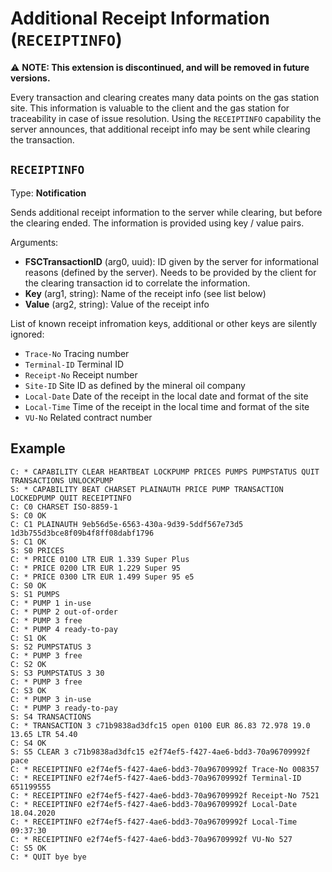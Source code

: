 # Additional Receipt Information (`RECEIPTINFO`)

:warning: **NOTE: This extension is discontinued, and will be removed in future versions.**

Every transaction and clearing creates many data points on the gas station site. This information is valuable to the client and the gas station for traceability in case of issue resolution. Using the `RECEIPTINFO` capability the server announces, that additional receipt info may be sent while clearing the transaction.

## `RECEIPTINFO`

Type: **Notification**

Sends additional receipt information to the server while clearing, but before the clearing ended. The information is provided using key / value pairs.

Arguments:

- **FSCTransactionID** (arg0, uuid): ID given by the server for informational reasons (defined by the server). Needs to be provided by the client for the clearing transaction id to correlate the information.
- **Key** (arg1, string): Name of the receipt info (see list below)
- **Value** (arg2, string): Value of the receipt info

List of known receipt infromation keys, additional or other keys are silently ignored:

- `Trace-No` Tracing number
- `Terminal-ID` Terminal ID
- `Receipt-No` Receipt number
- `Site-ID` Site ID as defined by the mineral oil company
- `Local-Date` Date of the receipt in the local date and format of the site
- `Local-Time` Time of the receipt in the local time and format of the site
- `VU-No` Related contract number

## Example

```
C: * CAPABILITY CLEAR HEARTBEAT LOCKPUMP PRICES PUMPS PUMPSTATUS QUIT TRANSACTIONS UNLOCKPUMP
S: * CAPABILITY BEAT CHARSET PLAINAUTH PRICE PUMP TRANSACTION LOCKEDPUMP QUIT RECEIPTINFO
C: C0 CHARSET ISO-8859-1
S: C0 OK
C: C1 PLAINAUTH 9eb56d5e-6563-430a-9d39-5ddf567e73d5 1d3b755d3bce8f09b4f8ff08dabf1796
S: C1 OK
S: S0 PRICES
C: * PRICE 0100 LTR EUR 1.339 Super Plus
C: * PRICE 0200 LTR EUR 1.229 Super 95
C: * PRICE 0300 LTR EUR 1.499 Super 95 e5
C: S0 OK
S: S1 PUMPS
C: * PUMP 1 in-use
C: * PUMP 2 out-of-order
C: * PUMP 3 free
C: * PUMP 4 ready-to-pay
C: S1 OK
S: S2 PUMPSTATUS 3
C: * PUMP 3 free
C: S2 OK
S: S3 PUMPSTATUS 3 30
C: * PUMP 3 free
C: S3 OK
C: * PUMP 3 in-use
C: * PUMP 3 ready-to-pay
S: S4 TRANSACTIONS
C: * TRANSACTION 3 c71b9838ad3dfc15 open 0100 EUR 86.83 72.978 19.0 13.65 LTR 54.40
C: S4 OK
S: S5 CLEAR 3 c71b9838ad3dfc15 e2f74ef5-f427-4ae6-bdd3-70a96709992f pace
C: * RECEIPTINFO e2f74ef5-f427-4ae6-bdd3-70a96709992f Trace-No 008357
C: * RECEIPTINFO e2f74ef5-f427-4ae6-bdd3-70a96709992f Terminal-ID 651199555
C: * RECEIPTINFO e2f74ef5-f427-4ae6-bdd3-70a96709992f Receipt-No 7521
C: * RECEIPTINFO e2f74ef5-f427-4ae6-bdd3-70a96709992f Local-Date 18.04.2020
C: * RECEIPTINFO e2f74ef5-f427-4ae6-bdd3-70a96709992f Local-Time 09:37:30
C: * RECEIPTINFO e2f74ef5-f427-4ae6-bdd3-70a96709992f VU-No 527
C: S5 OK
C: * QUIT bye bye
```
